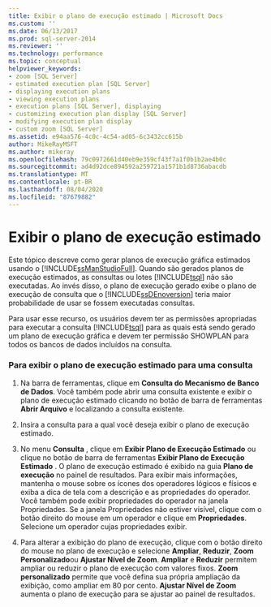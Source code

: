 ```yaml
---
title: Exibir o plano de execução estimado | Microsoft Docs
ms.custom: ''
ms.date: 06/13/2017
ms.prod: sql-server-2014
ms.reviewer: ''
ms.technology: performance
ms.topic: conceptual
helpviewer_keywords:
- zoom [SQL Server]
- estimated execution plan [SQL Server]
- displaying execution plans
- viewing execution plans
- execution plans [SQL Server], displaying
- customizing execution plan display [SQL Server]
- modifying execution plan display
- custom zoom [SQL Server]
ms.assetid: e94aa576-4c0c-4c54-ad05-6c3432cc615b
author: MikeRayMSFT
ms.author: mikeray
ms.openlocfilehash: 79c0972661d40eb9e359cf43f7a1f0b1b2ae4b0c
ms.sourcegitcommit: ad4d92dce894592a259721a1571b1d8736abacdb
ms.translationtype: MT
ms.contentlocale: pt-BR
ms.lasthandoff: 08/04/2020
ms.locfileid: "87679882"
---
```

# <a name="display-the-estimated-execution-plan"></a>Exibir o plano de execução estimado
  Este tópico descreve como gerar planos de execução gráfica estimados usando o [!INCLUDE[ssManStudioFull](../../includes/ssmanstudiofull-md.md)]. Quando são gerados planos de execução estimados, as consultas ou lotes [!INCLUDE[tsql](../../includes/tsql-md.md)] não são executadas. Ao invés disso, o plano de execução gerado exibe o plano de execução de consulta que o [!INCLUDE[ssDEnoversion](../../includes/ssdenoversion-md.md)] teria maior probabilidade de usar se fossem executadas consultas.  
  
 Para usar esse recurso, os usuários devem ter as permissões apropriadas para executar a consulta [!INCLUDE[tsql](../../includes/tsql-md.md)] para as quais está sendo gerado um plano de execução gráfica e devem ter permissão SHOWPLAN para todos os bancos de dados incluídos na consulta.  
  
### <a name="to-display-the-estimated-execution-plan-for-a-query"></a>Para exibir o plano de execução estimado para uma consulta  
  
1.  Na barra de ferramentas, clique em **Consulta do Mecanismo de Banco de Dados**. Você também pode abrir uma consulta existente e exibir o plano de execução estimado clicando no botão de barra de ferramentas **Abrir Arquivo** e localizando a consulta existente.  
  
2.  Insira a consulta para a qual você deseja exibir o plano de execução estimado.  
  
3.  No menu **Consulta** , clique em **Exibir Plano de Execução Estimado** ou clique no botão de barra de ferramentas **Exibir Plano de Execução Estimado** . O plano de execução estimado é exibido na guia **Plano de execução** no painel de resultados. Para exibir mais informações, mantenha o mouse sobre os ícones dos operadores lógicos e físicos e exiba a dica de tela com a descrição e as propriedades do operador. Você também pode exibir propriedades do operador na janela Propriedades. Se a janela Propriedades não estiver visível, clique com o botão direito do mouse em um operador e clique em **Propriedades**. Selecione um operador cujas propriedades exibir.  
  
4.  Para alterar a exibição do plano de execução, clique com o botão direito do mouse no plano de execução e selecione **Ampliar**, **Reduzir**, **Zoom Personalizado**ou **Ajustar Nível de Zoom**. **Ampliar** e **Reduzir** permitem ampliar ou reduzir o plano de execução com valores fixos. **Zoom personalizado** permite que você defina sua própria ampliação da exibição, como ampliar em 80 por cento. **Ajustar Nível de Zoom** aumenta o plano de execução para se ajustar ao painel de resultados.  
  
  
